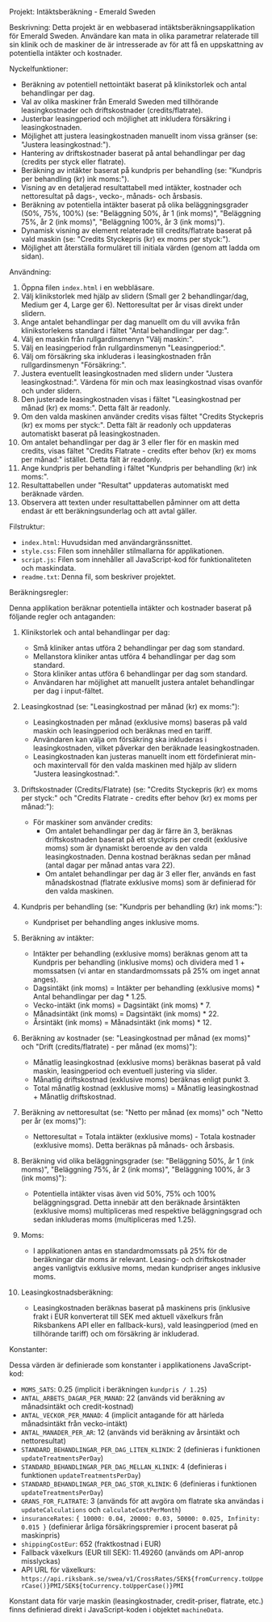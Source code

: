 Projekt: Intäktsberäkning - Emerald Sweden

Beskrivning:
Detta projekt är en webbaserad intäktsberäkningsapplikation för Emerald Sweden. Användare kan mata in olika parametrar relaterade till sin klinik och de maskiner de är intresserade av för att få en uppskattning av potentiella intäkter och kostnader.

Nyckelfunktioner:
- Beräkning av potentiell nettointäkt baserat på klinikstorlek och antal behandlingar per dag.
- Val av olika maskiner från Emerald Sweden med tillhörande leasingkostnader och driftskostnader (credits/flatrate).
- Justerbar leasingperiod och möjlighet att inkludera försäkring i leasingkostnaden.
- Möjlighet att justera leasingkostnaden manuellt inom vissa gränser (se: "Justera leasingkostnad:").
- Hantering av driftskostnader baserat på antal behandlingar per dag (credits per styck eller flatrate).
- Beräkning av intäkter baserat på kundpris per behandling (se: "Kundpris per behandling (kr) ink moms:").
- Visning av en detaljerad resultattabell med intäkter, kostnader och nettoresultat på dags-, vecko-, månads- och årsbasis.
- Beräkning av potentiella intäkter baserat på olika beläggningsgrader (50%, 75%, 100%) (se: "Beläggning 50%, år 1 (ink moms)", "Beläggning 75%, år 2 (ink moms)", "Beläggning 100%, år 3 (ink moms)").
- Dynamisk visning av element relaterade till credits/flatrate baserat på vald maskin (se: "Credits Styckepris (kr) ex moms per styck:").
- Möjlighet att återställa formuläret till initiala värden (genom att ladda om sidan).

Användning:
1. Öppna filen `index.html` i en webbläsare.
2. Välj klinikstorlek med hjälp av slidern (Small ger 2 behandlingar/dag, Medium ger 4, Large ger 6). Nettoresultat per år visas direkt under slidern.
3. Ange antalet behandlingar per dag manuellt om du vill avvika från klinikstorlekens standard i fältet "Antal behandlingar per dag:".
4. Välj en maskin från rullgardinsmenyn "Välj maskin:".
5. Välj en leasingperiod från rullgardinsmenyn "Leasingperiod:".
6. Välj om försäkring ska inkluderas i leasingkostnaden från rullgardinsmenyn "Försäkring:".
7. Justera eventuellt leasingkostnaden med slidern under "Justera leasingkostnad:". Värdena för min och max leasingkostnad visas ovanför och under slidern.
8. Den justerade leasingkostnaden visas i fältet "Leasingkostnad per månad (kr) ex moms:". Detta fält är readonly.
9. Om den valda maskinen använder credits visas fältet "Credits Styckepris (kr) ex moms per styck:". Detta fält är readonly och uppdateras automatiskt baserat på leasingkostnaden.
10. Om antalet behandlingar per dag är 3 eller fler för en maskin med credits, visas fältet "Credits Flatrate - credits efter behov (kr) ex moms per månad:" istället. Detta fält är readonly.
11. Ange kundpris per behandling i fältet "Kundpris per behandling (kr) ink moms:".
12. Resultattabellen under "Resultat" uppdateras automatiskt med beräknade värden.
13. Observera att texten under resultattabellen påminner om att detta endast är ett beräkningsunderlag och att avtal gäller.

Filstruktur:
- `index.html`: Huvudsidan med användargränssnittet.
- `style.css`: Filen som innehåller stilmallarna för applikationen.
- `script.js`: Filen som innehåller all JavaScript-kod för funktionaliteten och maskindata.
- `readme.txt`: Denna fil, som beskriver projektet.

Beräkningsregler:

Denna applikation beräknar potentiella intäkter och kostnader baserat på följande regler och antaganden:

1. Klinikstorlek och antal behandlingar per dag:
   - Små kliniker antas utföra 2 behandlingar per dag som standard.
   - Mellanstora kliniker antas utföra 4 behandlingar per dag som standard.
   - Stora kliniker antas utföra 6 behandlingar per dag som standard.
   - Användaren har möjlighet att manuellt justera antalet behandlingar per dag i input-fältet.

2. Leasingkostnad (se: "Leasingkostnad per månad (kr) ex moms:"):
   - Leasingkostnaden per månad (exklusive moms) baseras på vald maskin och leasingperiod och beräknas med en tariff.
   - Användaren kan välja om försäkring ska inkluderas i leasingkostnaden, vilket påverkar den beräknade leasingkostnaden.
   - Leasingkostnaden kan justeras manuellt inom ett fördefinierat min- och maxintervall för den valda maskinen med hjälp av slidern "Justera leasingkostnad:".

3. Driftskostnader (Credits/Flatrate) (se: "Credits Styckepris (kr) ex moms per styck:" och "Credits Flatrate - credits efter behov (kr) ex moms per månad:"):
   - För maskiner som använder credits:
     - Om antalet behandlingar per dag är färre än 3, beräknas driftskostnaden baserat på ett styckpris per credit (exklusive moms) som är dynamiskt beroende av den valda leasingkostnaden. Denna kostnad beräknas sedan per månad (antal dagar per månad antas vara 22).
     - Om antalet behandlingar per dag är 3 eller fler, används en fast månadskostnad (flatrate exklusive moms) som är definierad för den valda maskinen.

4. Kundpris per behandling (se: "Kundpris per behandling (kr) ink moms:"):
   - Kundpriset per behandling anges inklusive moms.

5. Beräkning av intäkter:
   - Intäkter per behandling (exklusive moms) beräknas genom att ta Kundpris per behandling (inklusive moms) och dividera med 1 + momssatsen (vi antar en standardmomssats på 25% om inget annat anges).
   - Dagsintäkt (ink moms) = Intäkter per behandling (exklusive moms) * Antal behandlingar per dag * 1.25.
   - Vecko-intäkt (ink moms) = Dagsintäkt (ink moms) * 7.
   - Månadsintäkt (ink moms) = Dagsintäkt (ink moms) * 22.
   - Årsintäkt (ink moms) = Månadsintäkt (ink moms) * 12.

6. Beräkning av kostnader (se: "Leasingkostnad per månad (ex moms)" och "Drift (credits/flatrate) - per månad (ex moms)"):
   - Månatlig leasingkostnad (exklusive moms) beräknas baserat på vald maskin, leasingperiod och eventuell justering via slider.
   - Månatlig driftskostnad (exklusive moms) beräknas enligt punkt 3.
   - Total månatlig kostnad (exklusive moms) = Månatlig leasingkostnad + Månatlig driftskostnad.

7. Beräkning av nettoresultat (se: "Netto per månad (ex moms)" och "Netto per år (ex moms)"):
   - Nettoresultat = Totala intäkter (exklusive moms) - Totala kostnader (exklusive moms). Detta beräknas på månads- och årsbasis.

8. Beräkning vid olika beläggningsgrader (se: "Beläggning 50%, år 1 (ink moms)", "Beläggning 75%, år 2 (ink moms)", "Beläggning 100%, år 3 (ink moms)"):
   - Potentiella intäkter visas även vid 50%, 75% och 100% beläggningsgrad. Detta innebär att den beräknade årsintäkten (exklusive moms) multipliceras med respektive beläggningsgrad och sedan inkluderas moms (multipliceras med 1.25).

9. Moms:
    - I applikationen antas en standardmomssats på 25% för de beräkningar där moms är relevant. Leasing- och driftskostnader anges vanligtvis exklusive moms, medan kundpriser anges inklusive moms.

10. Leasingkostnadsberäkning:
    - Leasingkostnaden beräknas baserat på maskinens pris (inklusive frakt i EUR konverterat till SEK med aktuell växelkurs från Riksbankens API eller en fallback-kurs), vald leasingperiod (med en tillhörande tariff) och om försäkring är inkluderad.

Konstanter:

Dessa värden är definierade som konstanter i applikationens JavaScript-kod:

- `MOMS_SATS`: 0.25 (implicit i beräkningen `kundpris / 1.25`)
- `ANTAL_ARBETS_DAGAR_PER_MANAD`: 22 (används vid beräkning av månadsintäkt och credit-kostnad)
- `ANTAL_VECKOR_PER_MANAD`: 4 (implicit antagande för att härleda månadsintäkt från vecko-intäkt)
- `ANTAL_MANADER_PER_AR`: 12 (används vid beräkning av årsintäkt och nettoresultat)
- `STANDARD_BEHANDLINGAR_PER_DAG_LITEN_KLINIK`: 2 (definieras i funktionen `updateTreatmentsPerDay`)
- `STANDARD_BEHANDLINGAR_PER_DAG_MELLAN_KLINIK`: 4 (definieras i funktionen `updateTreatmentsPerDay`)
- `STANDARD_BEHANDLINGAR_PER_DAG_STOR_KLINIK`: 6 (definieras i funktionen `updateTreatmentsPerDay`)
- `GRANS_FOR_FLATRATE`: 3 (används för att avgöra om flatrate ska användas i `updateCalculations` och `calculateCostPerMonth`)
- `insuranceRates`: `{ 10000: 0.04, 20000: 0.03, 50000: 0.025, Infinity: 0.015 }` (definierar årliga försäkringspremier i procent baserat på maskinpris)
- `shippingCostEur`: 652 (fraktkostnad i EUR)
- Fallback växelkurs (EUR till SEK): 11.49260 (används om API-anrop misslyckas)
- API URL för växelkurs: `https://api.riksbank.se/swea/v1/CrossRates/SEK${fromCurrency.toUpperCase()}PMI/SEK${toCurrency.toUpperCase()}PMI`

Konstant data för varje maskin (leasingkostnader, credit-priser, flatrate, etc.) finns definierad direkt i JavaScript-koden i objektet `machineData`.

